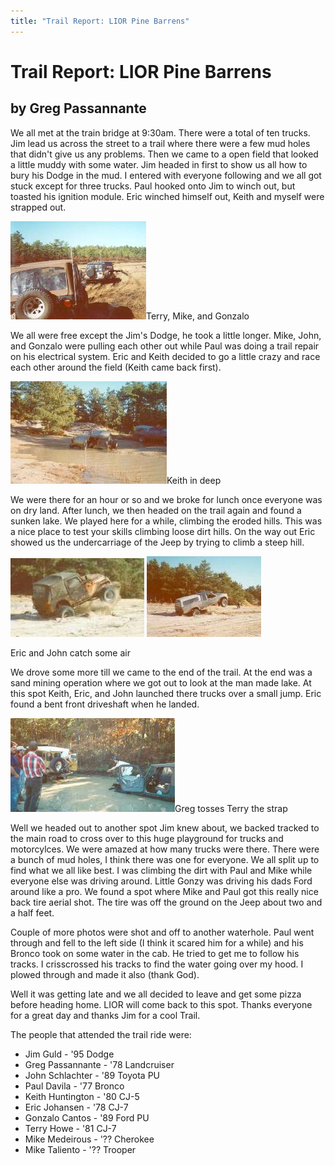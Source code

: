 ```yaml
---
title: "Trail Report: LIOR Pine Barrens"
---
```

# Trail Report: LIOR Pine Barrens

## by Greg Passannante

We all met at the train bridge at 9:30am. There were a total of ten trucks. Jim lead us across the street to a trail where there were a few mud holes that didn't give us any problems. Then we came to a open field that looked a little muddy with some water. Jim headed in first to show us all how to bury his Dodge in the mud. I entered with everyone following and we all got stuck except for three trucks. Paul hooked onto Jim to winch out, but toasted his ignition module. Eric winched himself out, Keith and myself were strapped out.

![](../../img/terry/trail/lior5.jpg)Terry, Mike, and Gonzalo

We all were free except the Jim's Dodge, he took a little longer. Mike, John, and Gonzalo were pulling each other out while Paul was doing a trail repair on his electrical system. Eric and Keith decided to go a little crazy and race each other around the field (Keith came back first).

![](../../img/terry/trail/lior1.jpg)Keith in deep

We were there for an hour or so and we broke for lunch once everyone was on dry land. After lunch, we then headed on the trail again and found a sunken lake. We played here for a while, climbing the eroded hills. This was a nice place to test your skills climbing loose dirt hills. On the way out Eric showed us the undercarriage of the Jeep by trying to climb a steep hill.

![](../../img/terry/trail/lior2.jpg) ![](../../img/terry/trail/lior3.jpg)

Eric and John catch some air

We drove some more till we came to the end of the trail. At the end was a sand mining operation where we got out to look at the man made lake. At this spot Keith, Eric, and John launched there trucks over a small jump. Eric found a bent front driveshaft when he landed.

![](../../img/terry/trail/lior6.jpg)Greg tosses Terry the strap

Well we headed out to another spot Jim knew about, we backed tracked to the main road to cross over to this huge playground for trucks and motorcylces. We were amazed at how many trucks were there. There were a bunch of mud holes, I think there was one for everyone. We all split up to find what we all like best. I was climbing the dirt with Paul and Mike while everyone else was driving around. Little Gonzy was driving his dads Ford around like a pro. We found a spot where Mike and Paul got this really nice back tire aerial shot. The tire was off the ground on the Jeep about two and a half feet.

Couple of more photos were shot and off to another waterhole. Paul went through and fell to the left side (I think it scared him for a while) and his Bronco took on some water in the cab. He tried to get me to follow his tracks. I crisscrossed his tracks to find the water going over my hood. I plowed through and made it also (thank God).

Well it was getting late and we all decided to leave and get some pizza before heading home. LIOR will come back to this spot. Thanks everyone for a great day and thanks Jim for a cool Trail.

The people that attended the trail ride were:

  * Jim Guld - '95 Dodge
  * Greg Passannante - '78 Landcruiser
  * John Schlachter - '89 Toyota PU
  * Paul Davila - '77 Bronco
  * Keith Huntington - '80 CJ-5
  * Eric Johansen - '78 CJ-7
  * Gonzalo Cantos - '89 Ford PU
  * Terry Howe - '81 CJ-7
  * Mike Medeirous - '?? Cherokee
  * Mike Taliento - '?? Trooper